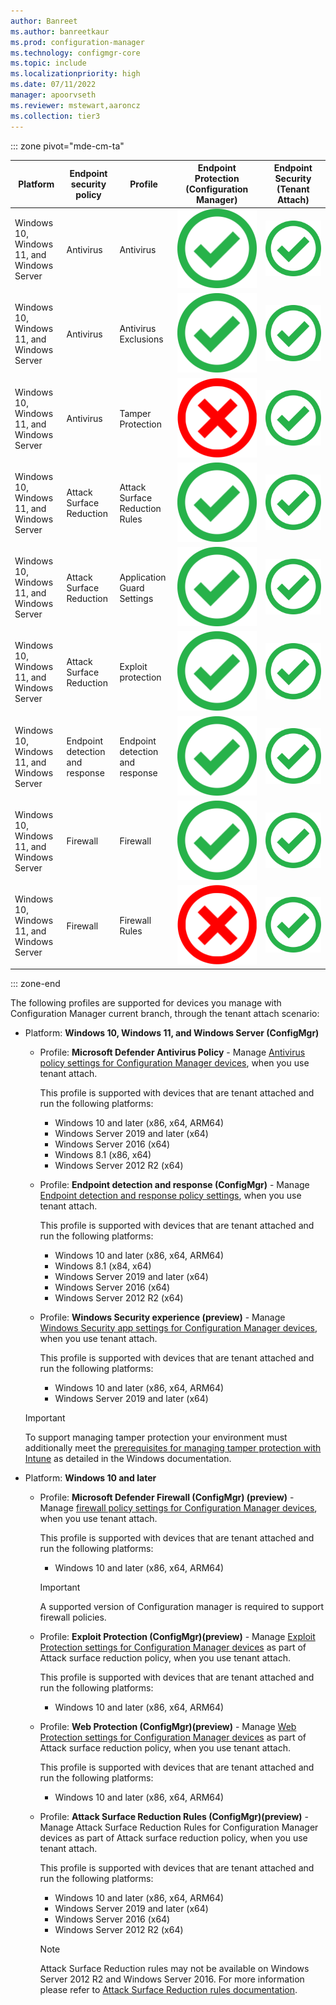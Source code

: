 ```yaml
---
author: Banreet
ms.author: banreetkaur
ms.prod: configuration-manager
ms.technology: configmgr-core
ms.topic: include
ms.localizationpriority: high
ms.date: 07/11/2022
manager: apoorvseth
ms.reviewer: mstewart,aaroncz 
ms.collection: tier3
---
```

<!--Don't apply H2/H3 in this include file since they are context driven by article. This file is currently used by endpoint-security-get-started.md and deploy-antivirus-policy.md. -->
::: zone pivot="mde-cm-ta"

| Platform | Endpoint security policy | Profile | Endpoint Protection (Configuration Manager)  |  Endpoint Security (Tenant Attach) |
|-----------|--------------------------|---------|--------------------------------------------------------|-------------------|
| Windows 10, Windows 11, and Windows Server | Antivirus  | Antivirus                   | ![Supported](../media/green-check.png)  | ![Supported](../media/green-check.png)  |
| Windows 10, Windows 11, and Windows Server | Antivirus           | Antivirus Exclusions        | ![Supported](../media/green-check.png) | ![Supported](../media/green-check.png)  |
| Windows 10, Windows 11, and Windows Server| Antivirus  | Tamper Protection  | ![Not Supported](../media/red-wrong.png) | ![Supported](../media/green-check.png)  |
| Windows 10, Windows 11, and Windows Server| Attack Surface Reduction  | Attack Surface Reduction Rules  | ![Supported](../media/green-check.png) | ![Supported](../media/green-check.png)  |
| Windows 10, Windows 11, and Windows Server| Attack Surface Reduction  | Application Guard Settings  | ![Supported](../media/green-check.png) | ![Supported](../media/green-check.png)  |
| Windows 10, Windows 11, and Windows Server| Attack Surface Reduction  | Exploit protection  | ![Supported](../media/green-check.png) | ![Supported](../media/green-check.png)  |
| Windows 10, Windows 11, and Windows Server| Endpoint detection and response  | Endpoint detection and response | ![Supported](../media/green-check.png) | ![Supported](../media/green-check.png)  |
| Windows 10, Windows 11, and Windows Server| Firewall     | Firewall                    | ![Supported](../media/green-check.png) | ![Supported](../media/green-check.png)  |
| Windows 10, Windows 11, and Windows Server | Firewall   | Firewall Rules  | ![Not Supported](../media/red-wrong.png) | ![Supported](../media/green-check.png)  |

::: zone-end


The following profiles are supported for devices you manage with Configuration Manager current branch, through the tenant attach scenario:
<!--The following profiles are supported for devices you manage with Configuration Manager Technical Preview 2007 or later, through the tenant attach scenario:-->

- Platform: **Windows 10, Windows 11, and Windows Server (ConfigMgr)**

  - Profile: **Microsoft Defender Antivirus Policy** - Manage [Antivirus policy settings for Configuration Manager devices](../../../intune/protect/antivirus-microsoft-defender-settings-windows-tenant-attach.md?toc=/mem/configmgr/tenant-attach/toc.json&bc=/mem/configmgr/tenant-attach/breadcrumb/toc.json), when you use tenant attach.

    This profile is supported with devices that are tenant attached and run the following platforms:
    - Windows 10 and later (x86, x64, ARM64)
    - Windows Server 2019 and later (x64)
    - Windows Server 2016 (x64)
    - Windows 8.1 (x86, x64) <!--8763780, 8740844-->
    - Windows Server 2012 R2 (x64) <!--8763780, 8740844-->

  - Profile: **Endpoint detection and response (ConfigMgr)** - Manage [Endpoint detection and response policy settings](../../../intune/protect/endpoint-security-edr-profile-settings.md?toc=/mem/configmgr/tenant-attach/toc.json&bc=/mem/configmgr/tenant-attach/breadcrumb/toc.json), when you use tenant attach.

    This profile is supported with devices that are tenant attached and run the following platforms:

    - Windows 10 and later (x86, x64, ARM64)
    - Windows 8.1 (x84, x64)
    - Windows Server 2019 and later (x64)
    - Windows Server 2016 (x64)
    - Windows Server 2012 R2 (x64)

  - Profile: **Windows Security experience (preview)** - Manage [Windows Security app settings for Configuration Manager devices](../../../intune/protect/antivirus-windows-security-settings-windows-tenant-attach.md?toc=/mem/configmgr/tenant-attach/toc.json&bc=/mem/configmgr/tenant-attach/breadcrumb/toc.json), when you use tenant attach.

    This profile is supported with devices that are tenant attached and run the following platforms:
    - Windows 10 and later (x86, x64, ARM64)
    - Windows Server 2019 and later (x64)
  
  > [!Important]
  > To support managing tamper protection your environment must additionally meet the [prerequisites for managing tamper protection with Intune](/windows/security/threat-protection/microsoft-defender-antivirus/prevent-changes-to-security-settings-with-tamper-protection#turn-tamper-protection-on-or-off-for-your-organization-using-intune) as detailed in the Windows documentation.

- Platform: **Windows 10 and later**

  - Profile: **Microsoft Defender Firewall (ConfigMgr) (preview)** - Manage [firewall policy settings for Configuration Manager devices](../../../intune/protect/endpoint-security-firewall-profile-settings-tenant-attach.md?toc=/mem/configmgr/tenant-attach/toc.json&bc=/mem/configmgr/tenant-attach/breadcrumb/toc.json), when you use tenant attach.

    This profile is supported with devices that are tenant attached and run the following platforms:
    - Windows 10 and later (x86, x64, ARM64)

    > [!Important]
    > A supported version of Configuration manager is required to support firewall policies.

  - Profile: **Exploit Protection (ConfigMgr)(preview)** - Manage [Exploit Protection settings for Configuration Manager devices](../../../intune/protect/endpoint-security-asr-profile-settings.md?toc=/mem/configmgr/tenant-attach/toc.json&bc=/mem/configmgr/tenant-attach/breadcrumb/toc.json#attack-surface-reduction-configmgr) as part of Attack surface reduction policy, when you use tenant attach.

    This profile is supported with devices that are tenant attached and run the following platforms:

    - Windows 10 and later (x86, x64, ARM64)

  - Profile: **Web Protection (ConfigMgr)(preview)** - Manage [Web Protection settings for Configuration Manager devices](../../../intune/protect/endpoint-security-asr-profile-settings.md?toc=/mem/configmgr/tenant-attach/toc.json&bc=/mem/configmgr/tenant-attach/breadcrumb/toc.json#attack-surface-reduction-configmgr) as part of Attack surface reduction policy, when you use tenant attach.

    This profile is supported with devices that are tenant attached and run the following platforms:

    - Windows 10 and later (x86, x64, ARM64)

  - Profile: **Attack Surface Reduction Rules (ConfigMgr)(preview)** - Manage Attack Surface Reduction Rules for Configuration Manager devices as part of Attack surface reduction policy, when you use tenant attach.

    This profile is supported with devices that are tenant attached and run the following platforms:

    - Windows 10 and later (x86, x64, ARM64)
    - Windows Server 2019 and later (x64)
    - Windows Server 2016 (x64)
    - Windows Server 2012 R2 (x64)

    > [!NOTE]
    > Attack Surface Reduction rules may not be available on Windows Server 2012 R2 and Windows Server 2016. For more information please refer to [Attack Surface Reduction rules documentation](/microsoft-365/security/defender-endpoint/attack-surface-reduction-rules-reference#supported-operating-systems).
